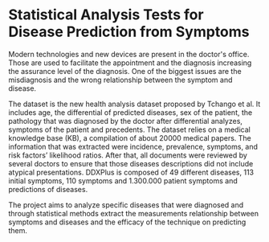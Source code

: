 # Statistical Analysis Tests for Disease Prediction from Symptoms

Modern technologies and new devices are present in the doctor's office. Those are used to facilitate the appointment and the diagnosis increasing the assurance level of the diagnosis. One of the biggest issues are the misdiagnosis and the wrong relationship between the symptom and disease. 

The dataset is the new health analysis dataset proposed by Tchango et al. It includes age, the differential of predicted diseases, sex of the patient, the pathology that was diagnosed by the doctor after differential analyzes, symptoms of the patient and precedents. The dataset relies on a medical knowledge base (KB), a compilation of about 20000 medical papers. The information that was extracted were incidence, prevalence, symptoms, and risk factors’ likelihood ratios. After that, all documents were reviewed by several doctors to ensure that those diseases descriptions did not include atypical presentations. DDXPlus  is composed of 49 different diseases, 113 initial symptoms, 110 symptoms and 1.300.000 patient symptoms and predictions of diseases. 

The project aims to analyze specific diseases that were diagnosed and through statistical methods extract the measurements relationship between symptoms and diseases and the efficacy of the technique on predicting them.  

